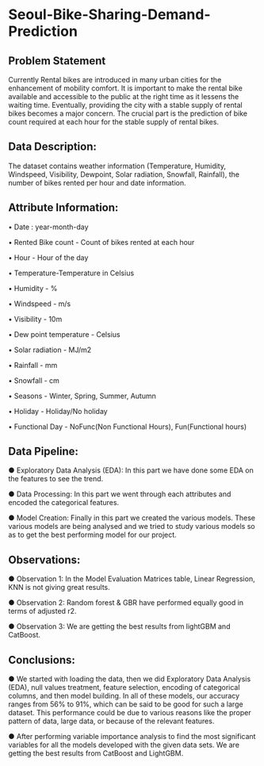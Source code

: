 # Seoul-Bike-Sharing-Demand-Prediction

## Problem Statement

Currently Rental bikes are introduced in many urban cities for the enhancement of mobility comfort. It is important to make the rental bike available and accessible to the public at the right time as it lessens the waiting time. Eventually, providing the city with a stable supply of rental bikes becomes a major concern. The crucial part is the prediction of bike count required at each hour for the stable supply of rental bikes.


## Data Description:

The dataset contains weather information (Temperature, Humidity, Windspeed, Visibility, Dewpoint, Solar radiation, Snowfall, Rainfall), the number of bikes rented per hour and date information.




## Attribute Information:

   • Date : year-month-day
   
   • Rented Bike count - Count of bikes rented at each hour
   
   • Hour - Hour of the day
   
   • Temperature-Temperature in Celsius
   
   • Humidity - %
   
   • Windspeed - m/s
   
   • Visibility - 10m
   
   • Dew point temperature - Celsius
   
   • Solar radiation - MJ/m2
   
   • Rainfall - mm
   
   • Snowfall - cm
   
   • Seasons - Winter, Spring, Summer, Autumn
   
   • Holiday - Holiday/No holiday
   
   • Functional Day - NoFunc(Non Functional Hours), Fun(Functional hours)





## Data Pipeline:

● Exploratory Data Analysis (EDA): In this part we have done some  EDA on the features to see the trend. 

● Data Processing: In this part we went through each attributes and  encoded the categorical features.

● Model Creation: Finally in this part we created the various models.  These various models are being analysed and we tried to study  various models so as to get the best performing model for our project.





## Observations:

● Observation 1: In the Model Evaluation Matrices table, Linear Regression, KNN is not giving great results. 

● Observation 2: Random forest & GBR have performed equally good in terms of adjusted r2. 

● Observation 3: We are getting the best results from lightGBM and CatBoost.





## Conclusions:

● We started with loading the data, then we did Exploratory Data Analysis (EDA), null values treatment, feature selection, encoding of categorical columns, and then model building. In all of these models, our accuracy ranges from 56% to 91%, which can be said to be good for such a large dataset. This performance could be due to various reasons like the proper pattern of data, large data, or because of the relevant features.

● After performing variable importance analysis to find the most significant variables for all the models developed with the given data sets. We are getting the best results from CatBoost and LightGBM.
